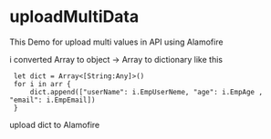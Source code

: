 # uploadMultiData

This Demo for upload multi values in API using Alamofire
 
i converted Array to object -> Array to dictionary like this

     let dict = Array<[String:Any]>()
     for i in arr {
         dict.append(["userName": i.EmpUserNeme, "age": i.EmpAge , "email": i.EmpEmail])
     }
  
  upload dict to Alamofire
